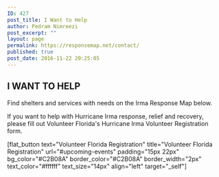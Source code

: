 ```yaml
---
ID: 427
post_title: I Want to Help
author: Pedram Nimreezi
post_excerpt: ""
layout: page
permalink: https://responsemap.net/contact/
published: true
post_date: 2016-11-22 20:25:05
---
```

<div>
<div>
<h2>I WANT TO HELP</h2>
Find shelters and services with needs on the Irma Response Map below.

If you want to help with Hurricane Irma response, relief and recovery, please fill out Volunteer Florida's Hurricane Irma Volunteer Registration form.

</div>
[flat_button text="Volunteer Florida Registration" title="Volunteer Florida Registration" url="#upcoming-events" padding="15px 22px" bg_color="#C2B08A" border_color="#C2B08A" border_width="2px" text_color="#ffffff" text_size="14px" align="left" target="_self"]

</div>